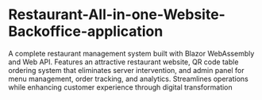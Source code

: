 # Restaurant-All-in-one-Website-Backoffice-application
A complete restaurant management system built with Blazor WebAssembly and Web API. Features an attractive restaurant website, QR code table ordering system that eliminates server intervention, and admin panel for menu management, order tracking, and analytics. Streamlines operations while enhancing customer experience through digital transformation
